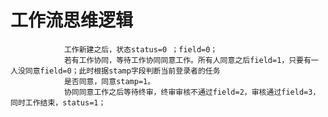 # 工作流思维逻辑
                工作新建之后，状态status=0 ；field=0；
                若有工作协同，等待工作协同同意工作。所有人同意之后field=1，只要有一人没同意field=0；此时根据stamp字段判断当前登录者的任务            
                是否同意，同意stamp=1。
                协同同意工作之后等待终审，终审审核不通过field=2，审核通过field=3，同时工作结束，status=1；

